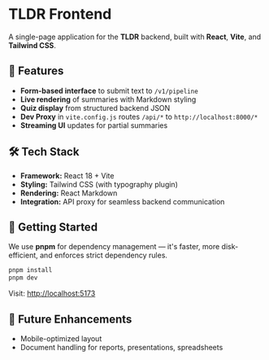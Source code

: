 # TLDR Frontend

A single-page application for the **TLDR** backend, built with **React**, **Vite**, and **Tailwind CSS**.

## 🎯 Features

- **Form-based interface** to submit text to `/v1/pipeline`
- **Live rendering** of summaries with Markdown styling
- **Quiz display** from structured backend JSON
- **Dev Proxy** in `vite.config.js` routes `/api/*` to `http://localhost:8000/*`
- **Streaming UI** updates for partial summaries


## 🛠️ Tech Stack

- **Framework:** React 18 + Vite
- **Styling:** Tailwind CSS (with typography plugin)
- **Rendering:** React Markdown
- **Integration:** API proxy for seamless backend communication

## 🚀 Getting Started

We use **pnpm** for dependency management — it's faster, more disk-efficient, and enforces strict dependency rules.

```bash
pnpm install
pnpm dev
```
Visit: [http://localhost:5173](http://localhost:5173)

## 🔮 Future Enhancements
- Mobile-optimized layout
- Document handling for reports, presentations, spreadsheets
